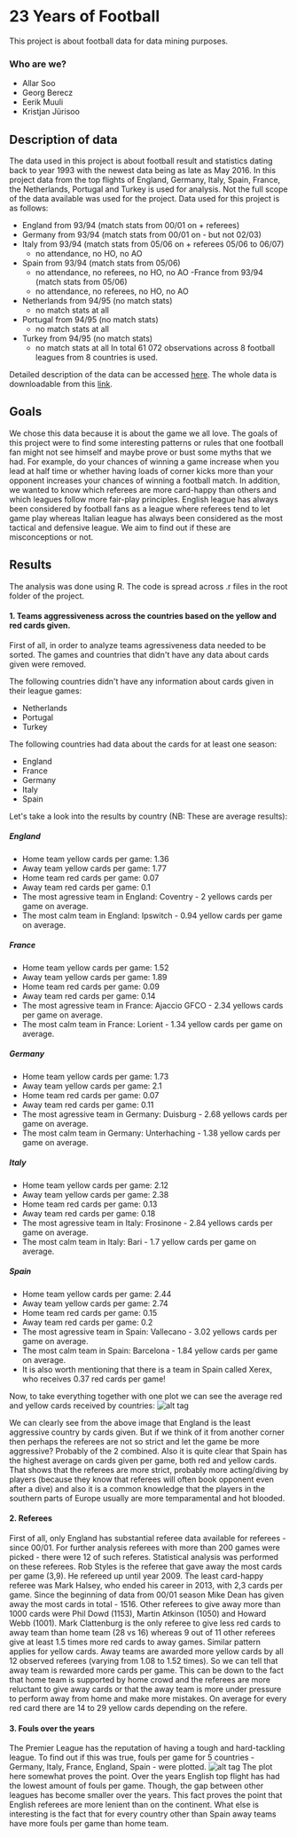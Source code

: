 # 23 Years of Football
This project is about football data for data mining purposes.
### Who are we?
- Allar Soo
- Georg Berecz
- Eerik Muuli
- Kristjan Jürisoo

## Description of data
The data used in this project is about football result and statistics dating back to year 1993 with the newest data being as late as May 2016. In this project data from the top flights of England, Germany, Italy, Spain, France, the Netherlands, Portugal and Turkey is used for analysis. Not the full scope of the data available was used for the project. Data used for this project is as follows:
- England from 93/94 (match stats from 00/01 on + referees)
- Germany from 93/94 (match stats from 00/01 on - but not 02/03)
- Italy from 93/94 (match stats from 05/06 on + referees 05/06 to 06/07)
  - no attendance, no HO, no AO
- Spain from 93/94 (match stats from 05/06)
  - no attendance, no referees, no HO, no AO
-France from 93/94 (match stats from 05/06) 
  - no attendance, no referees, no HO, no AO
- Netherlands from 94/95 (no match stats)
  - no match stats at all
- Portugal from 94/95 (no match stats)
  - no match stats at all
- Turkey from 94/95 (no match stats)
  - no match stats at all
In total 61 072 observations across 8 football leagues from 8 countries is used.

Detailed description of the data can be accessed [here](http://www.football-data.co.uk/notes.txt). 
The whole data is downloadable from this [link](http://www.football-data.co.uk/data.php).

## Goals
We chose this data because it is about the game we all love. The goals of this project were to find some interesting patterns or rules that one football fan might not see himself and maybe prove or bust some myths that we had. For example, do your chances of winning a game increase when you lead at half time or whether having loads of corner kicks more than your opponent increases your chances of winning a football match. In addition, we wanted to know which referees are more card-happy than others and which leagues follow more fair-play principles. English league has always been considered by football fans as a league where referees tend to let game play whereas Italian league has always been considered as the most tactical and defensive league. We aim to find out if these are misconceptions or not.

## Results
The analysis was done using R. The code is spread across .r files in the root folder of the project.
#### 1. Teams aggressiveness across the countries based on the yellow and red cards given.

First of all, in order to analyze teams agressiveness data needed to be sorted. The games and countries that didn't have any data about cards given were removed. 

The following countries didn't have any information about cards given in their league games:
 - Netherlands
 - Portugal
 - Turkey

The following countries had data about the cards for at least one season:
 - England
 - France
 - Germany
 - Italy
 - Spain

Let's take a look into the results by country (NB: These are average results):

##### England
 - Home team yellow cards per game: 1.36
 - Away team yellow cards per game: 1.77
 - Home team red cards per game: 0.07
 - Away team red cards per game: 0.1
 - The most agressive team in England: Coventry - 2 yellows cards per game on average.
 - The most calm team in England: Ipswitch - 0.94 yellow cards per game on average.

##### France
 - Home team yellow cards per game: 1.52
 - Away team yellow cards per game: 1.89
 - Home team red cards per game: 0.09
 - Away team red cards per game: 0.14
 - The most agressive team in France: Ajaccio GFCO - 2.34 yellows cards per game on average.
 - The most calm team in France: Lorient - 1.34 yellow cards per game on average.
 
##### Germany
 - Home team yellow cards per game: 1.73
 - Away team yellow cards per game: 2.1
 - Home team red cards per game: 0.07
 - Away team red cards per game: 0.11
 - The most agressive team in Germany: Duisburg - 2.68 yellows cards per game on average.
 - The most calm team in Germany: Unterhaching - 1.38 yellow cards per game on average.

##### Italy
 - Home team yellow cards per game: 2.12
 - Away team yellow cards per game: 2.38
 - Home team red cards per game: 0.13
 - Away team red cards per game: 0.18
 - The most agressive team in Italy: Frosinone - 2.84 yellows cards per game on average.
 - The most calm team in Italy: Bari - 1.7 yellow cards per game on average.

##### Spain
 - Home team yellow cards per game: 2.44
 - Away team yellow cards per game: 2.74
 - Home team red cards per game: 0.15
 - Away team red cards per game: 0.2
 - The most agressive team in Spain: Vallecano - 3.02 yellows cards per game on average.
 - The most calm team in Spain: Barcelona - 1.84 yellow cards per game on average.
 - It is also worth mentioning that there is a team in Spain called Xerex, who receives 0.37 red cards per game!

Now, to take everything together with one plot we can see the average red and yellow cards received by countries:
![alt tag](https://github.com/georgberecz/football-data-mining/blob/master/Number_Of_Cards_Per_Game.png)

We can clearly see from the above image that England is the least aggressive country by cards given. But if we think of it from another corner then perhaps the referees are not so strict and let the game be more aggressive? Probably of the 2 combined. Also it is quite clear that Spain has the highest average on cards given per game, both red and yellow cards. That shows that the referees are more strict, probably more acting/diving by players (because they know that referees will often book opponent even after a dive) and also it is a common knowledge that the players in the southern parts of Europe usually are more temparamental and hot blooded.

#### 2. Referees
First of all, only England has substantial referee data available for referees - since 00/01. For further analysis referees with more than 200 games were picked - there were 12 of such referes. Statistical analysis was performed on these referees. Rob Styles is the referee that gave away the most cards per game (3,9). He refereed up until year 2009. The least card-happy referee was Mark Halsey, who ended his career in 2013, with 2,3 cards per game. Since the beginning of data from 00/01 season Mike Dean has given away the most cards in total - 1516. Other referees to give away more than 1000 cards were Phil Dowd (1153), Martin Atkinson (1050) and Howard Webb (1001). Mark Clattenburg is the only referee to give less red cards to away team than home team (28 vs 16) whereas 9 out of 11 other referees give at least 1.5 times more red cards to away games. Similar pattern applies for yellow cards. Away teams are awarded more yellow cards by all 12 observed referees (varying from 1.08 to 1.52 times). So we can tell that away team is rewarded more cards per game. This can be down to the fact that home team is supported by home crowd and the referees are more reluctant to give away cards or that the away team is more under pressure to perform away from home and make more mistakes. On average for every red card there are 14 to 29 yellow cards depending on the refere.
#### 3. Fouls over the years
The Premier League has the reputation of having a tough and hard-tackling league. To find out if this was true, fouls per game for 5 countries - Germany, Italy, France, England, Spain - were plotted. ![alt tag](https://github.com/georgberecz/football-data-mining/blob/master/fouls.png)
The plot here somewhat proves the point. Over the years English top flight has had the lowest amount of fouls per game. Though, the gap between other leagues has become smaller over the years. This fact proves the point that English referees are more lenient than on the continent. What else is interesting is the fact that for every country other than Spain away teams have more fouls per game than home team.
